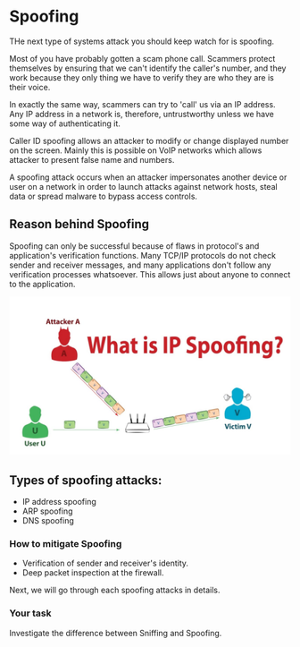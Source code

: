 # Spoofing

THe next type of systems attack you should keep watch for is spoofing.

Most of you have probably gotten a scam phone call.  Scammers protect themselves by ensuring that we can't identify the caller's number, and they work because they only thing we have to verify they are who they are is their voice.  

In exactly the same way, scammers can try to 'call' us via an IP address.  Any IP address in a network is, therefore, untrustworthy unless we have some way of authenticating it.

Caller ID spoofing allows an attacker to modify or change displayed number on the screen. Mainly this is possible on VoIP networks which allows attacker to present false name and numbers. 

A spoofing attack occurs when an attacker impersonates another device or user on a network in order to launch attacks against network hosts, steal data or spread malware to bypass access controls.

## Reason behind Spoofing

Spoofing can only be successful because of flaws in protocol's and application's verification functions.  Many TCP/IP protocols do not check sender and receiver messages, and many applications don't follow any verification processes whatsoever.  This allows just about anyone to connect to the application.

![GitHub Logo](./images/Spoofing.jpg)
<!--- (https://www.google.com.au/url?sa=i&source=imgres&cd=&cad=rja&uact=8&ved=2ahUKEwjUlN6c8LLbAhXGipQKHQ4CDrEQjRx6BAgBEAU&url=https%3A%2F%2Fwww.youtube.com%2Fwatch%3Fv%3DrxN4zWTNSds&psig=AOvVaw2MOdnw46Uxma076CadfvpR&ust=1527956649375221

https://www.caida.org/projects/spoofer/
) -->

## Types of spoofing attacks:
* IP address spoofing
* ARP spoofing
* DNS spoofing

### How to mitigate Spoofing

* Verification of sender and receiver's identity.
* Deep packet inspection at the firewall.



Next, we will go through each spoofing attacks in details.

### Your task
Investigate the difference between Sniffing and Spoofing.
